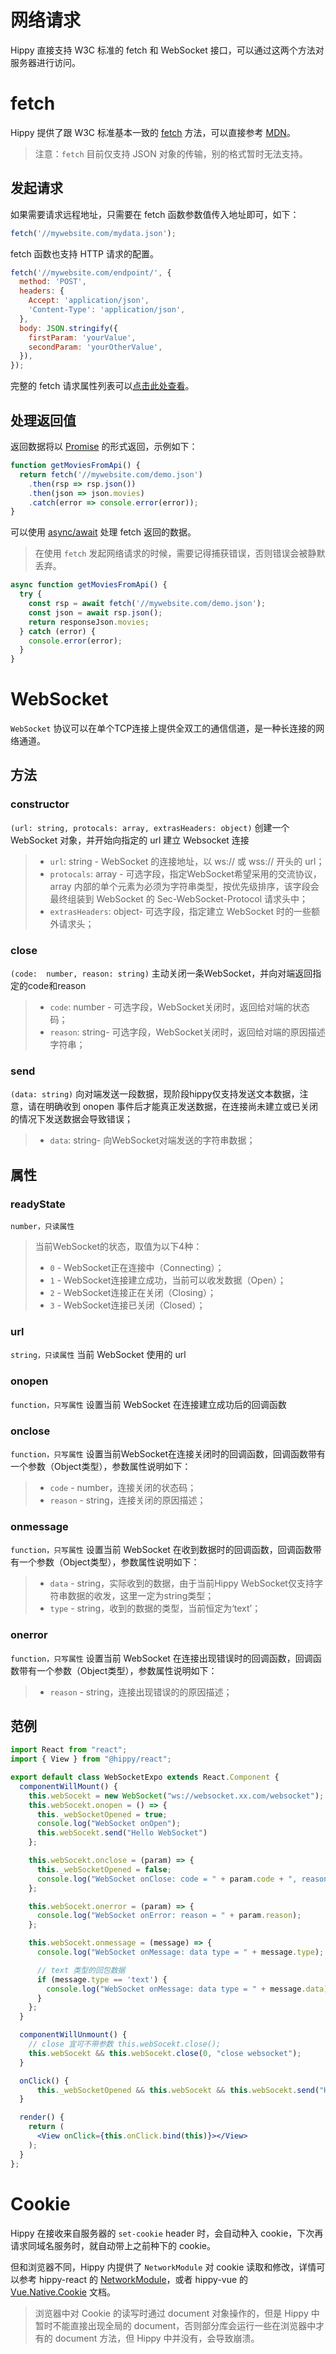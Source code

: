<!--  markdownlint-disable blanks-around-lists -->

# 网络请求

Hippy 直接支持 W3C 标准的 fetch 和 WebSocket 接口，可以通过这两个方法对服务器进行访问。

# fetch

Hippy 提供了跟 W3C 标准基本一致的 [fetch](//developer.mozilla.org/zh-CN/docs/Web/API/Fetch_API) 方法，可以直接参考 [MDN](//developer.mozilla.org/zh-CN/docs/Web/API/Fetch_API)。

> 注意：`fetch` 目前仅支持 JSON 对象的传输，别的格式暂时无法支持。

## 发起请求

如果需要请求远程地址，只需要在 fetch 函数参数值传入地址即可，如下：

```javascript
fetch('//mywebsite.com/mydata.json');
```

fetch 函数也支持 HTTP 请求的配置。

```javascript
fetch('//mywebsite.com/endpoint/', {
  method: 'POST',
  headers: {
    Accept: 'application/json',
    'Content-Type': 'application/json',
  },
  body: JSON.stringify({
    firstParam: 'yourValue',
    secondParam: 'yourOtherValue',
  }),
});
```

完整的 fetch 请求属性列表可以[点击此处查看](//developer.mozilla.org/zh-CN/docs/Web/API/Request)。

## 处理返回值

返回数据将以 [Promise](//developer.mozilla.org/zh-CN/docs/Web/JavaScript/Reference/Global_Objects/Promise) 的形式返回，示例如下：

```javascript
function getMoviesFromApi() {
  return fetch('//mywebsite.com/demo.json')
    .then(rsp => rsp.json())
    .then(json => json.movies)
    .catch(error => console.error(error));
}
```

可以使用 [async/await](//developer.mozilla.org/zh-CN/docs/Web/JavaScript/Reference/Statements/async_function) 处理 fetch 返回的数据。

> 在使用 `fetch` 发起网络请求的时候，需要记得捕获错误，否则错误会被静默丢弃。

```javascript
async function getMoviesFromApi() {
  try {
    const rsp = await fetch('//mywebsite.com/demo.json');
    const json = await rsp.json();
    return responseJson.movies;
  } catch (error) {
    console.error(error);
  }
}
```

# WebSocket

`WebSocket` 协议可以在单个TCP连接上提供全双工的通信信道，是一种长连接的网络通道。

## 方法

### constructor

`(url: string, protocals: array, extrasHeaders: object)`
创建一个 WebSocket 对象，并开始向指定的 url 建立 Websocket 连接

> * `url`: string - WebSocket 的连接地址，以 ws:// 或 wss:// 开头的 url；
> * `protocals`: array - 可选字段，指定WebSocket希望采用的交流协议，array 内部的单个元素为必须为字符串类型，按优先级排序，该字段会最终组装到 WebSocket 的 Sec-WebSocket-Protocol 请求头中；
> * `extrasHeaders`: object- 可选字段，指定建立 WebSocket 时的一些额外请求头；

### close

`(code:  number, reason: string)`
主动关闭一条WebSocket，并向对端返回指定的code和reason

> * `code`: number - 可选字段，WebSocket关闭时，返回给对端的状态码；
> * `reason`: string- 可选字段，WebSocket关闭时，返回给对端的原因描述字符串；

### send

`(data: string)`
向对端发送一段数据，现阶段hippy仅支持发送文本数据，注意，请在明确收到 onopen 事件后才能真正发送数据，在连接尚未建立或已关闭的情况下发送数据会导致错误；

> * `data`: string- 向WebSocket对端发送的字符串数据；

## 属性

### readyState

`number，只读属性`
> 当前WebSocket的状态，取值为以下4种：
> * `0` - WebSocket正在连接中（Connecting）；
> * `1` - WebSocket连接建立成功，当前可以收发数据（Open）；
> * `2` - WebSocket连接正在关闭（Closing）；
> * `3` - WebSocket连接已关闭（Closed）；

### url

`string，只读属性`
当前 WebSocket 使用的 url

### onopen

`function，只写属性`
设置当前 WebSocket 在连接建立成功后的回调函数

### onclose

`function，只写属性`
设置当前WebSocket在连接关闭时的回调函数，回调函数带有一个参数（Object类型），参数属性说明如下：

> * `code` - number，连接关闭的状态码；
> * `reason` - string，连接关闭的原因描述；

### onmessage

`function，只写属性`
设置当前 WebSocket 在收到数据时的回调函数，回调函数带有一个参数（Object类型），参数属性说明如下：

> * `data` - string，实际收到的数据，由于当前Hippy WebSocket仅支持字符串数据的收发，这里一定为string类型；
> * `type` - string，收到的数据的类型，当前恒定为‘text’；

### onerror

`function，只写属性`
设置当前 WebSocket 在连接出现错误时的回调函数，回调函数带有一个参数（Object类型），参数属性说明如下：

> * `reason` - string，连接出现错误的的原因描述；

## 范例

``` jsx
import React from "react";
import { View } from "@hippy/react";

export default class WebSocketExpo extends React.Component {
  componentWillMount() {
    this.webSocekt = new WebSocket("ws://websocket.xx.com/websocket");
    this.webSocekt.onopen = () => {
      this._webSocketOpened = true;
      console.log("WebSocket onOpen");
      this.webSocekt.send("Hello WebSocket")
    };

    this.webSocekt.onclose = (param) => {
      this._webSocketOpened = false;
      console.log("WebSocket onClose: code = " + param.code + ", reason = " + param.reason);
    };

    this.webSocekt.onerror = (param) => {
      console.log("WebSocket onError: reason = " + param.reason);
    };

    this.webSocekt.onmessage = (message) => {
      console.log("WebSocket onMessage: data type = " + message.type);

      // text 类型的回包数据
      if (message.type == 'text') {
        console.log("WebSocket onMessage: data type = " + message.data);
      }
    };
  }

  componentWillUnmount() {
    // close 宜可不带参数 this.webSocekt.close();
    this.webSocekt && this.webSocekt.close(0, "close websocket");
  }

  onClick() {
      this._webSocketOpened && this.webSocekt && this.webSocekt.send("Hello, WebSocket!");
  }

  render() {
    return (
      <View onClick={this.onClick.bind(this)}></View>
    );
  }
};
```

# Cookie

Hippy 在接收来自服务器的 `set-cookie` header 时，会自动种入 cookie，下次再请求同域名服务时，就自动带上之前种下的 cookie。

但和浏览器不同，Hippy 内提供了 `NetworkModule` 对 cookie 读取和修改，详情可以参考 hippy-react 的 [NetworkModule](hippy-react/modules.md?id=networkmodule)，或者 hippy-vue 的 [Vue.Native.Cookie](/hippy-vue/vue-native.md?id=cookie) 文档。

> 浏览器中对 Cookie 的读写时通过 document 对象操作的，但是 Hippy 中暂时不能直接出现全局的 document，否则部分库会运行一些在浏览器中才有的 document 方法，但 Hippy 中并没有，会导致崩溃。
